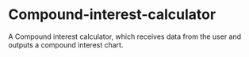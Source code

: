 # Compound-interest-calculator
A Compound interest calculator, which receives data from the user and outputs a compound interest chart.
